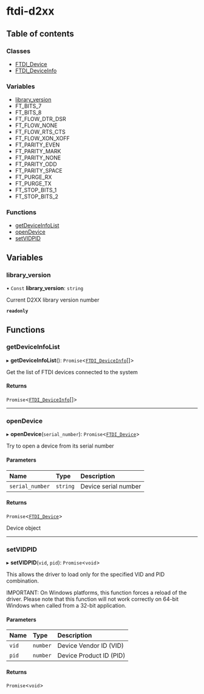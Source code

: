 # ftdi-d2xx

## Table of contents

### Classes

- [FTDI\_Device](./FTDI_Device.md)
- [FTDI\_DeviceInfo](./FTDI_DeviceInfo.md)

### Variables

- [library\_version](./Home.md#library_version)
- FT\_BITS\_7
- FT\_BITS\_8
- FT\_FLOW\_DTR\_DSR
- FT\_FLOW\_NONE
- FT\_FLOW\_RTS\_CTS
- FT\_FLOW\_XON\_XOFF
- FT\_PARITY\_EVEN
- FT\_PARITY\_MARK
- FT\_PARITY\_NONE
- FT\_PARITY\_ODD
- FT\_PARITY\_SPACE
- FT\_PURGE\_RX
- FT\_PURGE\_TX
- FT\_STOP\_BITS\_1
- FT\_STOP\_BITS\_2

### Functions

- [getDeviceInfoList](./Home.md#getdeviceinfolist)
- [openDevice](./Home.md#opendevice)
- [setVIDPID](./Home.md#setvidpid)

## Variables

### library\_version

• `Const` **library\_version**: `string`

Current D2XX library version number

**`readonly`**

## Functions

### getDeviceInfoList

▸ **getDeviceInfoList**(): `Promise`<[`FTDI_DeviceInfo`](./FTDI_DeviceInfo.md)[]\>

Get the list of FTDI devices connected to the system

#### Returns

`Promise`<[`FTDI_DeviceInfo`](./FTDI_DeviceInfo.md)[]\>

___

### openDevice

▸ **openDevice**(`serial_number`): `Promise`<[`FTDI_Device`](./FTDI_Device.md)\>

Try to open a device from its serial number

#### Parameters

| Name | Type | Description |
| :------ | :------ | :------ |
| `serial_number` | `string` | Device serial number |

#### Returns

`Promise`<[`FTDI_Device`](./FTDI_Device.md)\>

Device object

___

### setVIDPID

▸ **setVIDPID**(`vid`, `pid`): `Promise`<`void`\>

This allows the driver to load only for the specified VID and PID combination.

IMPORTANT: On Windows platforms, this function forces a reload of the driver.
Please note that this function will not work correctly on 64-bit Windows when called from a 32-bit application.

#### Parameters

| Name | Type | Description |
| :------ | :------ | :------ |
| `vid` | `number` | Device Vendor ID (VID) |
| `pid` | `number` | Device Product ID (PID) |

#### Returns

`Promise`<`void`\>
